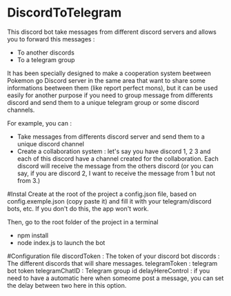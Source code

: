 # DiscordToTelegram
This discord bot take messages from different discord servers and allows you to forward this messages :
- To another discords
- To a telegram group

It has been specially designed to make a cooperation system beetween Pokemon go Discord server in the same area that want to share some informations beetween them (like report perfect mons), but it can be used easily for another purpose if you need to  group message from differents discord and send them to a unique telegram group or some discord channels. 

For example, you can :
- Take messages from differents discord server and send them to a unique discord channel
- Create a collaboration system : let's say you have discord 1, 2 3 and each of this discord have a channel created for the collaboration. Each discord will receive the message from the others discord (or you can say, if you are discord 2, I want to receive the message from 1 but not from 3.)

#Instal
Create at the root of the project a config.json file, based on config.exemple.json (copy paste it) and fill it with your telegram/discord bots, etc. If you don't do this, the app won't work.

Then, go to the root folder of the project in a terminal
- npm install
- node index.js to launch the bot


#Configuration file
discordToken : The token of your discord bot
discords : The different discords that will share messages.
telegramToken : telegram bot token
telegramChatID : Telegram group id
delayHereControl : if you need to have a automatic here when someome post a message, you can set the delay between two here in this option.


